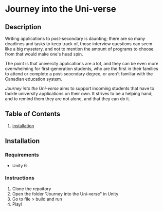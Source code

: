 # Journey into the Uni-verse

## Description
Writing applications to post-secondary is daunting; there are so many deadlines and tasks to keep track of, those interview questions can seem like a big mysetery, and not to mention the amount of programs to choose from that would make one's head spin.

The point is that university applications are a lot, and they can be even more overwhelming for first-generation students, who are the first in their families to attend or complete a post-seocndary degree, or aren't familiar with the Canadian education system.

_Journey into the Uni-verse_ aims to support incoming students that have to tackle university applications on their own. It strives to be a helping hand, and to remind them they are not alone, and that they can do it.

## Table of Contents
1. [Installation](#installation)

## Installation
### Requirements
- Unity 6

### Instructions
1. Clone the repoitory
2. Open the folder "Journey into the Uni-verse" in Unity
3. Go to file > build and run
4. Play!
